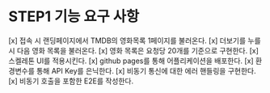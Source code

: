 # STEP1 기능 요구 사항

[x] 접속 시 랜딩페이지에서 TMDB의 영화목록 1페이지를 불러온다.
[x] 더보기를 누를 시 다음 영화 목록을 불러온다.
[x] 영화 목록은 요청당 20개를 기준으로 구현한다.
[x] 스켈레톤 UI를 적용시킨다.
[x] github pages를 통해 어플리케이션을 배포한다.
[x] 환경변수를 통해 API Key를 은닉한다.
[x] 비동기 통신에 대한 에러 핸들링을 구현한다.
[x] 비동기 호출을 포함한 E2E를 작성한다.
